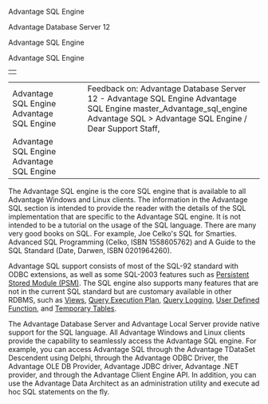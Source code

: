 Advantage SQL Engine




Advantage Database Server 12  

Advantage SQL Engine

Advantage SQL Engine

|  |
| --- |
|  |

|  |  |  |  |  |
| --- | --- | --- | --- | --- |
| Advantage SQL Engine  Advantage SQL Engine |  |  | Feedback on: Advantage Database Server 12 - Advantage SQL Engine Advantage SQL Engine master\_Advantage\_sql\_engine Advantage SQL > Advantage SQL Engine / Dear Support Staff, |  |
| Advantage SQL Engine  Advantage SQL Engine |  |  |  |  |

The Advantage SQL engine is the core SQL engine that is available to all Advantage Windows and Linux clients. The information in the Advantage SQL section is intended to provide the reader with the details of the SQL implementation that are specific to the Advantage SQL engine. It is not intended to be a tutorial on the usage of the SQL language. There are many very good books on SQL. For example, Joe Celko's SQL for Smarties. Advanced SQL Programming (Celko, ISBN 1558605762) and A Guide to the SQL Standard (Date, Darwen, ISBN 0201964260).

Advantage SQL support consists of most of the SQL-92 standard with ODBC extensions, as well as some SQL-2003 features such as [Persistent Stored Module (PSM)](master_sql_script_overview.htm). The SQL engine also supports many features that are not in the current SQL standard but are customary available in other RDBMS, such as [Views](master_views.htm), [Query Execution Plan](master_sql_execution_plan.htm), [Query Logging](master_sql_query_logging.htm), [User Defined Function](master_user_defined_function.htm), and [Temporary Tables](master_temporary_tables.htm).

The Advantage Database Server and Advantage Local Server provide native support for the SQL language. All Advantage Windows and Linux clients provide the capability to seamlessly access the Advantage SQL engine. For example, you can access Advantage SQL through the Advantage TDataSet Descendent using Delphi, through the Advantage ODBC Driver, the Advantage OLE DB Provider, Advantage JDBC driver, Advantage .NET provider, and through the Advantage Client Engine API. In addition, you can use the Advantage Data Architect as an administration utility and execute ad hoc SQL statements on the fly.